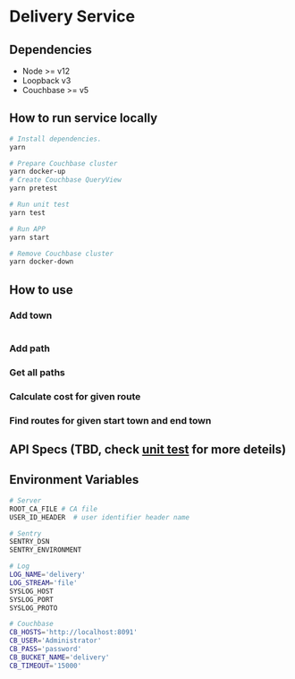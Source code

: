 # Delivery Service


## Dependencies

- Node >= v12
- Loopback v3
- Couchbase >= v5

## How to run service locally

```bash
# Install dependencies.
yarn

# Prepare Couchbase cluster
yarn docker-up
# Create Couchbase QueryView
yarn pretest

# Run unit test
yarn test

# Run APP
yarn start

# Remove Couchbase cluster
yarn docker-down
```



## How to use

### Add town

```js

```

### Add path

### Get all paths

### Calculate cost for given route

### Find routes for given start town and end town



## API Specs (TBD, check [unit test](https://github.com/CCharlieLi/Delivery-Service/tree/main/test) for more deteils)

## Environment Variables

```bash
# Server
ROOT_CA_FILE # CA file
USER_ID_HEADER  # user identifier header name

# Sentry
SENTRY_DSN
SENTRY_ENVIRONMENT

# Log
LOG_NAME='delivery'
LOG_STREAM='file'
SYSLOG_HOST
SYSLOG_PORT
SYSLOG_PROTO

# Couchbase
CB_HOSTS='http://localhost:8091'
CB_USER='Administrator'
CB_PASS='password'
CB_BUCKET_NAME='delivery'
CB_TIMEOUT='15000'
```